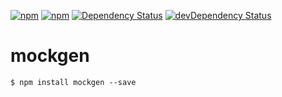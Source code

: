[![npm](http://img.shields.io/npm/v/mockgen.svg?style=flat-square)](https://www.npmjs.com/package/mockgen)
[![npm](http://img.shields.io/npm/l/mockgen.svg?style=flat-square)](http://opensource.org/licenses/MIT)
[![Dependency Status](https://david-dm.org/aliaksandr-master/mockgen.svg?style=flat-square)](https://david-dm.org/aliaksandr-master/mockgen)
[![devDependency Status](https://david-dm.org/aliaksandr-master/mockgen/dev-status.svg?style=flat-square)](https://david-dm.org/aliaksandr-master/mockgen#info=devDependencies)

# mockgen

```shell
$ npm install mockgen --save
```
